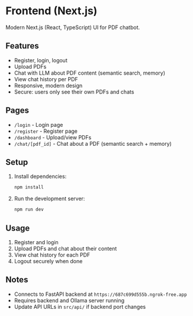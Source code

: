 
# Frontend (Next.js)

Modern Next.js (React, TypeScript) UI for PDF chatbot.

## Features
- Register, login, logout
- Upload PDFs
- Chat with LLM about PDF content (semantic search, memory)
- View chat history per PDF
- Responsive, modern design
- Secure: users only see their own PDFs and chats

## Pages
- `/login` - Login page
- `/register` - Register page
- `/dashboard` - Upload/view PDFs
- `/chat/[pdf_id]` - Chat about a PDF (semantic search + memory)

## Setup
1. Install dependencies:
   ```powershell
   npm install
   ```
2. Run the development server:
   ```powershell
   npm run dev
   ```

## Usage
1. Register and login
2. Upload PDFs and chat about their content
3. View chat history for each PDF
4. Logout securely when done

## Notes
- Connects to FastAPI backend at `https://687c699d555b.ngrok-free.app`
- Requires backend and Ollama server running
- Update API URLs in `src/api/` if backend port changes
